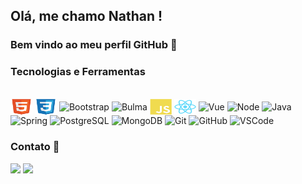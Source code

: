 ## Olá, me chamo Nathan ! 
### Bem vindo ao meu perfil GitHub 👋

### Tecnologias e Ferramentas
<div style="display: inline_block"><br>
  <img align="center" alt="HTML" height="25" width="35" src="https://raw.githubusercontent.com/devicons/devicon/master/icons/html5/html5-original.svg">
  <img align="center" alt="CSS" height="25" width="35" src="https://raw.githubusercontent.com/devicons/devicon/master/icons/css3/css3-original.svg">
  <img align="center" alt="Bootstrap" height="25" width="35" src="https://cdn.jsdelivr.net/gh/devicons/devicon/icons/bootstrap/bootstrap-plain.svg" />  
  <img align="center" alt="Bulma" height="25" width="35" src="https://cdn.jsdelivr.net/gh/devicons/devicon/icons/bulma/bulma-plain.svg" />          
  <img align="center" alt="Js" height="25" width="35" src="https://raw.githubusercontent.com/devicons/devicon/master/icons/javascript/javascript-plain.svg">  
  <img align="center" alt="React" height="25" width="35" src="https://raw.githubusercontent.com/devicons/devicon/master/icons/react/react-original.svg">  
  <img align="center" alt="Vue" height="25" width="35" src="https://cdn.jsdelivr.net/gh/devicons/devicon/icons/vuejs/vuejs-original.svg" />          
  <img align="center" alt="Node" height="25" width="35" src="https://cdn.jsdelivr.net/gh/devicons/devicon/icons/nodejs/nodejs-original.svg" />
  <img align="center" alt="Java" height="25" width="35" src="https://cdn.jsdelivr.net/gh/devicons/devicon/icons/java/java-original-wordmark.svg" />
  <img align="center" alt="Spring" height="25" width="35" src="https://cdn.jsdelivr.net/gh/devicons/devicon/icons/spring/spring-original.svg" />
  <img align="center" alt="PostgreSQL" height="25" width="35" src="https://cdn.jsdelivr.net/gh/devicons/devicon/icons/postgresql/postgresql-original.svg" />  
  <img align="center" alt="MongoDB" height="25" width="35" src="https://cdn.jsdelivr.net/gh/devicons/devicon/icons/mongodb/mongodb-original-wordmark.svg" />          
  <img align="center" alt="Git" height="25" width="35" src="https://cdn.jsdelivr.net/gh/devicons/devicon/icons/git/git-original.svg" />
  <img align="center" alt="GitHub" height="25" width="35" src="https://cdn.jsdelivr.net/gh/devicons/devicon/icons/github/github-original-wordmark.svg" />
  <img align="center" alt="VSCode" height="25" width="35" src="https://cdn.jsdelivr.net/gh/devicons/devicon/icons/vscode/vscode-original.svg" />
</div>
  
 ### Contato :email:
 
 <div>   
  <a href = "mailto:nathanoliveira3@gmail.com"><img src="https://img.shields.io/badge/-Gmail-%23333?style=for-the-badge&logo=gmail&logoColor=white" target="_blank"></a>
  <a href="https://www.linkedin.com/in/nathan-souza-de-oliveira-70b89538" target="_blank"><img src="https://img.shields.io/badge/-LinkedIn-%230077B5?style=for-the-badge&logo=linkedin&logoColor=white" target="_blank"></a> 
 </div>
